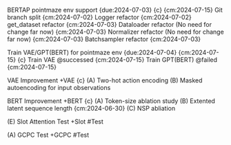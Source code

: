 BERTAP pointmaze env support {due:2024-07-03} {c} {cm:2024-07-15}
    Git branch split {cm:2024-07-02}
    Logger refactor {cm:2024-07-02}
    get_dataset refactor {cm:2024-07-03}
    Dataloader refactor (No need for change far now) {cm:2024-07-03}
    Normalizer refactor (No need for change far now) {cm:2024-07-03}
    Batchsampler refactor {cm:2024-07-03}


Train VAE/GPT(BERT) for pointmaze env {due:2024-07-04} {cm:2024-07-15} {c}
    Train VAE @successed {cm:2024-07-15}
    Train GPT(BERT) @failed {cm:2024-07-15}

VAE Improvement +VAE {c}
    (A) Two-hot action encoding
    (B) Masked autoencoding for input observations

BERT Improvement +BERT {c}
    (A) Token-size ablation study
    (B) Extented latent sequence length {cm:2024-06-30}
    (C) NSP abliation

(E) Slot Attention Test +Slot #Test

(A) GCPC Test +GCPC #Test